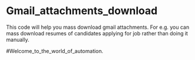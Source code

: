 # Gmail_attachments_download
This code will help you mass download gmail attachments. For e.g. you can mass download resumes of candidates applying for job rather than doing it manually.

#Welcome_to_the_world_of_automation.
